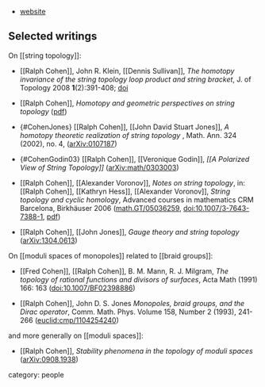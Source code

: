 
* [website](http://math.stanford.edu/~ralph/)

## Selected writings

On [[string topology]]:

*  [[Ralph Cohen]], John R. Klein, [[Dennis Sullivan]], _The homotopy invariance of the string topology loop product and string bracket_, J. of Topology 2008 __1__(2):391-408; [doi](http://dx.doi.org/10.1112/jtopol/jtn001) 

* [[Ralph Cohen]], _Homotopy and geometric perspectives on string topology_ ([pdf](http://math.stanford.edu/~ralph/skyesummary.pdf))

* {#CohenJones} [[Ralph Cohen]], [[John David Stuart Jones]], _A homotopy theoretic realization of string topology_ , Math. Ann. 324
(2002), no. 4, ([arXiv:0107187](http://arxiv.org/abs/math/0107187))


* {#CohenGodin03} [[Ralph Cohen]], [[Veronique Godin]], _[[A Polarized View of String Topology]]_ ([arXiv:math/0303003](http://arxiv.org/abs/math/0303003))

* [[Ralph Cohen]], [[Alexander Voronov]], _Notes on string topology_, in: [[Ralph Cohen]], [[Kathryn Hess]], [[Alexander Voronov]], _String topology and cyclic homology_, Advanced courses in mathematics CRM Barcelona, Birkhäuser 2006 ([math.GT/05036259](http://arxiv.org/abs/math/0503625), [doi:10.1007/3-7643-7388-1](https://doi.org/10.1007/3-7643-7388-1), [pdf](http://gen.lib.rus.ec/get?md5=adde9464705ede0fea6b435edb58fbe7))


* [[Ralph Cohen]], [[John Jones]], _Gauge theory and string topology_ ([arXiv:1304.0613](http://arxiv.org/abs/1304.0613))




On [[moduli spaces of monopoles]] related to [[braid groups]]:


* [[Fred Cohen]], [[Ralph Cohen]], B. M. Mann, R. J. Milgram, _The topology of rational functions and divisors of surfaces_, Acta Math (1991) 166: 163 ([doi:10.1007/BF02398886](https://doi.org/10.1007/BF02398886))

* [[Ralph Cohen]], John D. S. Jones  _Monopoles, braid groups, and the Dirac operator_, Comm. Math. Phys. Volume 158, Number 2 (1993), 241-266 ([euclid:cmp/1104254240](https://projecteuclid.org/euclid.cmp/1104254240))

and more generally on [[moduli spaces]]:

* [[Ralph Cohen]], _Stability phenomena in the topology of moduli spaces_ ([arXiv:0908.1938](https://arxiv.org/abs/0908.1938))


category: people